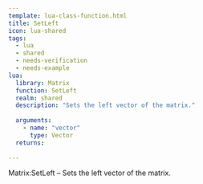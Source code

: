 ```yaml
---
template: lua-class-function.html
title: SetLeft
icon: lua-shared
tags:
  - lua
  - shared
  - needs-verification
  - needs-example
lua:
  library: Matrix
  function: SetLeft
  realm: shared
  description: "Sets the left vector of the matrix."
  
  arguments:
    - name: "vector"
      type: Vector
  returns:
    
---
```


<div class="lua__search__keywords">
Matrix:SetLeft &#x2013; Sets the left vector of the matrix.
</div>
